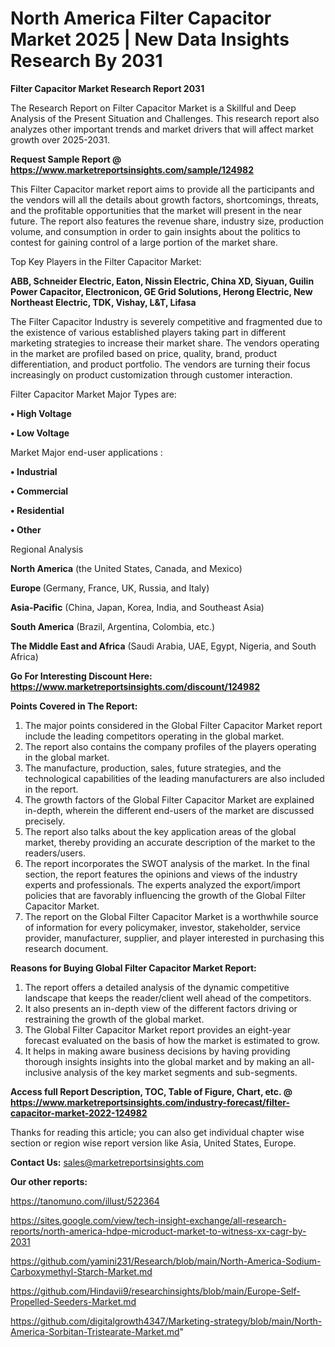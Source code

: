 # North America Filter Capacitor Market 2025 | New Data Insights Research By 2031

<strong>Filter Capacitor Market Research Report 2031</strong>

The Research Report on Filter Capacitor Market is a Skillful and Deep Analysis of the Present Situation and Challenges. This research report also analyzes other important trends and market drivers that will affect market growth over 2025-2031.

<strong>Request Sample Report @ <a href=https://www.marketreportsinsights.com/sample/124982>https://www.marketreportsinsights.com/sample/124982</a></strong>

This Filter Capacitor market report aims to provide all the participants and the vendors will all the details about growth factors, shortcomings, threats, and the profitable opportunities that the market will present in the near future. The report also features the revenue share, industry size, production volume, and consumption in order to gain insights about the politics to contest for gaining control of a large portion of the market share.

Top Key Players in the Filter Capacitor Market:

<strong>ABB, Schneider Electric, Eaton, Nissin Electric, China XD, Siyuan, Guilin Power Capacitor, Electronicon, GE Grid Solutions, Herong Electric, New Northeast Electric, TDK, Vishay, L&T, Lifasa</strong>

The Filter Capacitor Industry is severely competitive and fragmented due to the existence of various established players taking part in different marketing strategies to increase their market share. The vendors operating in the market are profiled based on price, quality, brand, product differentiation, and product portfolio. The vendors are turning their focus increasingly on product customization through customer interaction.

Filter Capacitor Market Major Types are:

<strong>• High Voltage

• Low Voltage</strong>

Market Major end-user applications :

<strong>• Industrial

• Commercial

• Residential

• Other</strong>

Regional Analysis

</u><strong><b>North America</b></strong> (the United States, Canada, and Mexico)

<strong><b>Europe </b></strong>(Germany, France, UK, Russia, and Italy)

<strong><b>Asia-Pacific</b></strong> (China, Japan, Korea, India, and Southeast Asia)

<strong><b>South America</b></strong> (Brazil, Argentina, Colombia, etc.)

<strong><b>The Middle East and Africa</b></strong> (Saudi Arabia, UAE, Egypt, Nigeria, and South Africa)

<strong>Go For Interesting Discount Here: <a href=https://www.marketreportsinsights.com/discount/124982>https://www.marketreportsinsights.com/discount/124982</a></strong>

<strong>Points Covered in The Report:</strong>
<ol>
  <li>The major points considered in the Global Filter Capacitor Market report include the leading competitors operating in the global market.</li>
  <li>The report also contains the company profiles of the players operating in the global market.</li>
  <li>The manufacture, production, sales, future strategies, and the technological capabilities of the leading manufacturers are also included in the report.</li>
  <li>The growth factors of the Global Filter Capacitor Market are explained in-depth, wherein the different end-users of the market are discussed precisely.</li>
  <li>The report also talks about the key application areas of the global market, thereby providing an accurate description of the market to the readers/users.</li>
  <li>The report incorporates the SWOT analysis of the market. In the final section, the report features the opinions and views of the industry experts and professionals. The experts analyzed the export/import policies that are favorably influencing the growth of the Global Filter Capacitor Market.</li>
  <li>The report on the Global Filter Capacitor Market is a worthwhile source of information for every policymaker, investor, stakeholder, service provider, manufacturer, supplier, and player interested in purchasing this research document.</li>
</ol>
<strong>Reasons for Buying Global Filter Capacitor Market Report:</strong>

<ol>
  <li>The report offers a detailed analysis of the dynamic competitive landscape that keeps the reader/client well ahead of the competitors.</li>
  <li>It also presents an in-depth view of the different factors driving or restraining the growth of the global market.</li>
  <li>The Global Filter Capacitor Market report provides an eight-year forecast evaluated on the basis of how the market is estimated to grow.</li>
  <li>It helps in making aware business decisions by having providing thorough insights insights into the global market and by making an all-inclusive analysis of the key market segments and sub-segments.</li>
</ol>
<strong>Access full Report Description, TOC, Table of Figure, Chart, etc. @ <a href=https://www.marketreportsinsights.com/industry-forecast/filter-capacitor-market-2022-124982>https://www.marketreportsinsights.com/industry-forecast/filter-capacitor-market-2022-124982</a></strong>


Thanks for reading this article; you can also get individual chapter wise section or region wise report version like Asia, United States, Europe.

<strong>Contact Us:</strong>
sales@marketreportsinsights.com

<strong>Our other reports:</strong>

<a href=https://tanomuno.com/illust/522364>https://tanomuno.com/illust/522364</a>

<a href=https://sites.google.com/view/tech-insight-exchange/all-research-reports/north-america-hdpe-microduct-market-to-witness-xx-cagr-by-2031>https://sites.google.com/view/tech-insight-exchange/all-research-reports/north-america-hdpe-microduct-market-to-witness-xx-cagr-by-2031</a>

<a href=https://github.com/yamini231/Research/blob/main/North-America-Sodium-Carboxymethyl-Starch-Market.md>https://github.com/yamini231/Research/blob/main/North-America-Sodium-Carboxymethyl-Starch-Market.md</a>

<a href=https://github.com/Hindavii9/researchinsights/blob/main/Europe-Self-Propelled-Seeders-Market.md>https://github.com/Hindavii9/researchinsights/blob/main/Europe-Self-Propelled-Seeders-Market.md</a>

<a href=https://github.com/digitalgrowth4347/Marketing-strategy/blob/main/North-America-Sorbitan-Tristearate-Market.md>https://github.com/digitalgrowth4347/Marketing-strategy/blob/main/North-America-Sorbitan-Tristearate-Market.md</a>"
